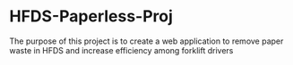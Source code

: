 # HFDS-Paperless-Proj
The purpose of this project is to create a web application to remove paper waste in HFDS and increase efficiency among forklift drivers
